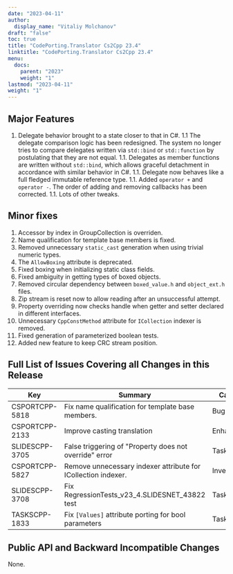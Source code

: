 ```yaml
---
date: "2023-04-11"
author:
  display_name: "Vitaliy Molchanov"
draft: "false"
toc: true
title: "CodePorting.Translator Cs2Cpp 23.4"
linktitle: "CodePorting.Translator Cs2Cpp 23.4"
menu:
  docs:
    parent: "2023"
    weight: "1"
lastmod: "2023-04-11"
weight: "1"
---
```


## Major Features ##

1. Delegate behavior brought to a state closer to that in C#.
1.1 The delegate comparison logic has been redesigned. The system no longer tries to compare delegates written via `std::bind` or `std::function` by postulating that they are not equal.
1.1. Delegates as member functions are written without `std::bind`, which allows graceful detachment in accordance with similar behavior in C#.
1.1. Delegate now behaves like a full fledged immutable reference type.
1.1. Added `operator +` and `operator -`. The order of adding and removing callbacks has been corrected.
1.1. Lots of other tweaks.

## Minor fixes ##

1. Accessor by index in GroupCollection is overriden.
1. Name qualification for template base members is fixed.
1. Removed unnecessary `static_cast` generation when using trivial numeric types.
1. The `AllowBoxing` attribute is deprecated.
1. Fixed boxing when initializing static class fields.
1. Fixed ambiguity in getting types of boxed objects.
1. Removed circular dependency between `boxed_value.h` and `object_ext.h` files.
1. Zip stream is reset now to allow reading after an unsuccessful attempt.
1. Property overriding now checks handle when getter and setter declared in different interfaces.
1. Unnecessary `CppConstMethod` attribute for `ICollection` indexer is removed.
1. Fixed generation of parameterized boolean tests.
1. Added new feature to keep CRC stream position.

## Full List of Issues Covering all Changes in this Release ##

| Key | Summary | Category |
| --- | --- | --- |
| CSPORTCPP-5818 | Fix name qualification for template base members. | Bug  |
| CSPORTCPP-2133 | Improve casting translation | Enhancement  |
| SLIDESCPP-3705 | False triggering of "Property does not override" error | Task |
| CSPORTCPP-5827 | Remove unnecessary indexer attribute for ICollection indexer. | Investigation |
| SLIDESCPP-3708 | Fix RegressionTests_v23_4.SLIDESNET_43822 test | Task |
| TASKSCPP-1833 | Fix `[Values]` attribute porting for bool parameters | Task |

## Public API and Backward Incompatible Changes ##

None.
